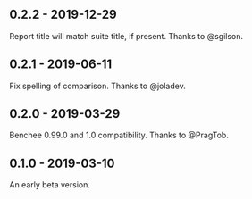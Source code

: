 ## 0.2.2 - 2019-12-29

Report title will match suite title, if present. Thanks to @sgilson.

## 0.2.1 - 2019-06-11

Fix spelling of comparison. Thanks to @joladev.

## 0.2.0 - 2019-03-29

Benchee 0.99.0 and 1.0 compatibility. Thanks to @PragTob.

## 0.1.0 - 2019-03-10

An early beta version.
